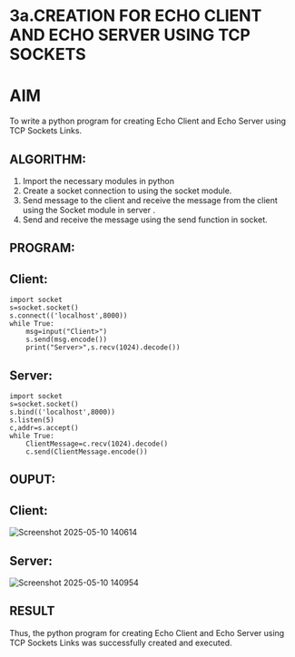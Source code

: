 # 3a.CREATION FOR ECHO CLIENT AND ECHO SERVER USING TCP SOCKETS
# AIM
To write a python program for creating Echo Client and Echo Server using TCP
Sockets Links.
## ALGORITHM:
1. Import the necessary modules in python
2. Create a socket connection to using the socket module.
3. Send message to the client and receive the message from the client using the Socket module in
 server .
4. Send and receive the message using the send function in socket.
## PROGRAM:
## Client:
```
import socket
s=socket.socket()
s.connect(('localhost',8000))
while True:
    msg=input("Client>")
    s.send(msg.encode())
    print("Server>",s.recv(1024).decode())
```
## Server:
```
import socket
s=socket.socket()
s.bind(('localhost',8000))
s.listen(5)
c,addr=s.accept()
while True:
    ClientMessage=c.recv(1024).decode()
    c.send(ClientMessage.encode())
```



## OUPUT:
## Client:

![Screenshot 2025-05-10 140614](https://github.com/user-attachments/assets/c8f224b4-cd1a-47af-9dc6-68a4c58feef1)

## Server:

![Screenshot 2025-05-10 140954](https://github.com/user-attachments/assets/ce649523-6525-48cf-a73f-7d91164dc7e1)


## RESULT
Thus, the python program for creating Echo Client and Echo Server using TCP Sockets Links 
was successfully created and executed.
